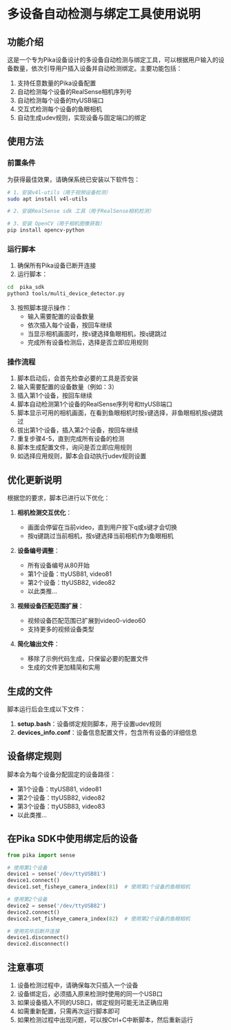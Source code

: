 # 多设备自动检测与绑定工具使用说明

## 功能介绍

这是一个专为Pika设备设计的多设备自动检测与绑定工具，可以根据用户输入的设备数量，依次引导用户插入设备并自动检测绑定。主要功能包括：

1. 支持任意数量的Pika设备配置
2. 自动检测每个设备的RealSense相机序列号
3. 自动检测每个设备的ttyUSB端口
4. 交互式检测每个设备的鱼眼相机
5. 自动生成udev规则，实现设备与固定端口的绑定

## 使用方法

### 前置条件

为获得最佳效果，请确保系统已安装以下软件包：

```bash
# 1、安装v4l-utils（用于视频设备检测）
sudo apt install v4l-utils

# 2、安装RealSense sdk 工具（用于RealSense相机检测）

# 3、安装 OpenCV（用于相机图像获取）
pip install opencv-python
```

### 运行脚本

1. 确保所有Pika设备已断开连接
2. 运行脚本：

```bash
cd  pika_sdk
python3 tools/multi_device_detector.py
```

3. 按照脚本提示操作：
   - 输入需要配置的设备数量
   - 依次插入每个设备，按回车继续
   - 当显示相机画面时，按`s`键选择鱼眼相机，按`q`键跳过
   - 完成所有设备检测后，选择是否立即应用规则

### 操作流程

1. 脚本启动后，会首先检查必要的工具是否安装
2. 输入需要配置的设备数量（例如：3）
3. 插入第1个设备，按回车继续
4. 脚本自动检测第1个设备的RealSense序列号和ttyUSB端口
5. 脚本显示可用的相机画面，在看到鱼眼相机时按`s`键选择，非鱼眼相机按`q`键跳过
6. 拔出第1个设备，插入第2个设备，按回车继续
7. 重复步骤4-5，直到完成所有设备的检测
8. 脚本生成配置文件，询问是否立即应用规则
9. 如选择应用规则，脚本会自动执行udev规则设置

## 优化更新说明

根据您的要求，脚本已进行以下优化：

1. **相机检测交互优化**：
   - 画面会停留在当前video，直到用户按下q或s键才会切换
   - 按q键跳过当前相机，按s键选择当前相机作为鱼眼相机

2. **设备编号调整**：
   - 所有设备编号从80开始
   - 第1个设备：ttyUSB81, video81
   - 第2个设备：ttyUSB82, video82
   - 以此类推...

3. **视频设备匹配范围扩展**：
   - 视频设备匹配范围已扩展到video0-video60
   - 支持更多的视频设备类型

4. **简化输出文件**：
   - 移除了示例代码生成，只保留必要的配置文件
   - 生成的文件更加精简和实用

## 生成的文件

脚本运行后会生成以下文件：

1. **setup.bash**：设备绑定规则脚本，用于设置udev规则
2. **devices_info.conf**：设备信息配置文件，包含所有设备的详细信息

## 设备绑定规则

脚本会为每个设备分配固定的设备路径：

- 第1个设备：ttyUSB81, video81
- 第2个设备：ttyUSB82, video82
- 第3个设备：ttyUSB83, video83
- 以此类推...

## 在Pika SDK中使用绑定后的设备

```python
from pika import sense

# 使用第1个设备
device1 = sense('/dev/ttyUSB81')
device1.connect()
device1.set_fisheye_camera_index(81)  # 使用第1个设备的鱼眼相机

# 使用第2个设备
device2 = sense('/dev/ttyUSB82')
device2.connect()
device2.set_fisheye_camera_index(82)  # 使用第2个设备的鱼眼相机

# 使用完毕后断开连接
device1.disconnect()
device2.disconnect()
```

## 注意事项

1. 设备检测过程中，请确保每次只插入一个设备
2. 设备绑定后，必须插入原来检测时使用的同一个USB口
3. 如果设备插入不同的USB口，绑定规则可能无法正确应用
4. 如需重新配置，只需再次运行脚本即可
5. 如果检测过程中出现问题，可以按Ctrl+C中断脚本，然后重新运行
